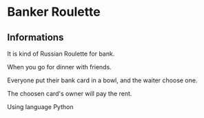 # Banker Roulette 

## Informations

It is kind of Russian Roulette for bank.

When you go for dinner with friends.

Everyone put their bank card in a bowl, and the waiter  choose one.

The choosen card's owner will pay the rent.

Using language Python 
